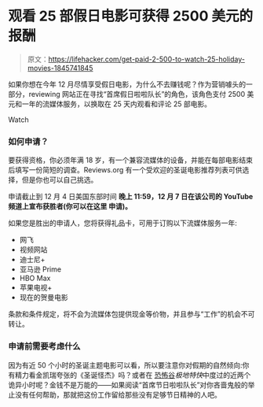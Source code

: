 # 观看 25 部假日电影可获得 2500 美元的报酬

> 原文：<https://lifehacker.com/get-paid-2-500-to-watch-25-holiday-movies-1845741845>

如果你想在今年 12 月尽情享受假日电影，为什么不去赚钱呢？作为营销噱头的一部分，reviewing 网站正在寻找“首席假日啦啦队长”的角色，该角色支付 2500 美元和一年的流媒体服务，以换取在 25 天内观看和评论 25 部电影。

Watch

### 如何申请？

要获得资格，你必须年满 18 岁，有一个兼容流媒体的设备，并能在每部电影结束后填写一份简短的调查。Reviews.org 有一个受欢迎的圣诞电影推荐列表可供选择，但是你也可以自己挑选。

申请截止到 12 月 4 日美国东部时间 **晚上 **11:59，12 月 7 日在该公司的 YouTube 频道上宣布获胜者(你可以在这里 申请)。****

如果您是胜出的申请人，您将获得礼品卡，可用于订购以下流媒体服务一年:

*   网飞
*   视频网站
*   迪士尼+
*   亚马逊 Prime
*   HBO Max
*   苹果电视+
*   现在的贺曼电影

条款和条件规定，将不会为流媒体包提供现金等价物，并且参与“工作”的机会不可转让。

### **申请**前需要考虑什么

因为有近 50 个小时的圣诞主题电影可以看，所以要注意你对假期的自然倾向:你有精力看金凯瑞夸张的《圣诞怪杰》吗？或者在 [恐怖谷](https://en.wikipedia.org/wiki/Uncanny_valley)*极地特快*中度过的近两个诡异小时呢？金钱不是万能的——如果阅读“首席节日啦啦队长”对你吝啬鬼般的举止没有任何帮助，那就把这份工作留给那些没有足够节日精神的人吧。